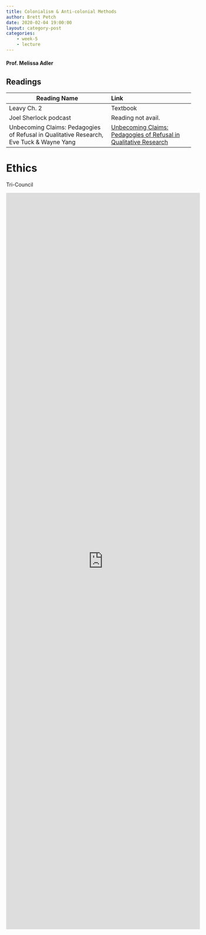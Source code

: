 ```yaml
---
title: Colonialism & Anti-colonial Methods
author: Brett Petch
date: 2020-02-04 19:00:00
layout: category-post
categories: 
    - week-5
    - lecture
---
```


#### Prof. Melissa Adler
## Readings

| Reading Name     | Link                        |
|------------------|:----------------------------|
| Leavy Ch. 2      | Textbook                    |
|Joel Sherlock podcast | Reading not avail.      |
|Unbecoming Claims: Pedagogies of Refusal in Qualitative Research, Eve Tuck & Wayne Yang | [Unbecoming Claims: Pedagogies of Refusal in Qualitative Research](http://qix.sagepub.com/content/20/6/811)|


# Ethics
Tri-Council 


<iframe scrolling="no" style="width: 55vw; height: 50vh;" src="https://docs.google.com/presentation/embed?id=1w_yEQ2Y95V6m3T6DQxqDwcnf2EFF-IXM_PCbBVfyqhg&referrer=https%3A%2F%2Fresearch-methods-digital-age.com%2Fhome%2Fweek-5-colonialism&size=l" allowfullscreen="true" frameborder="0"></iframe>
